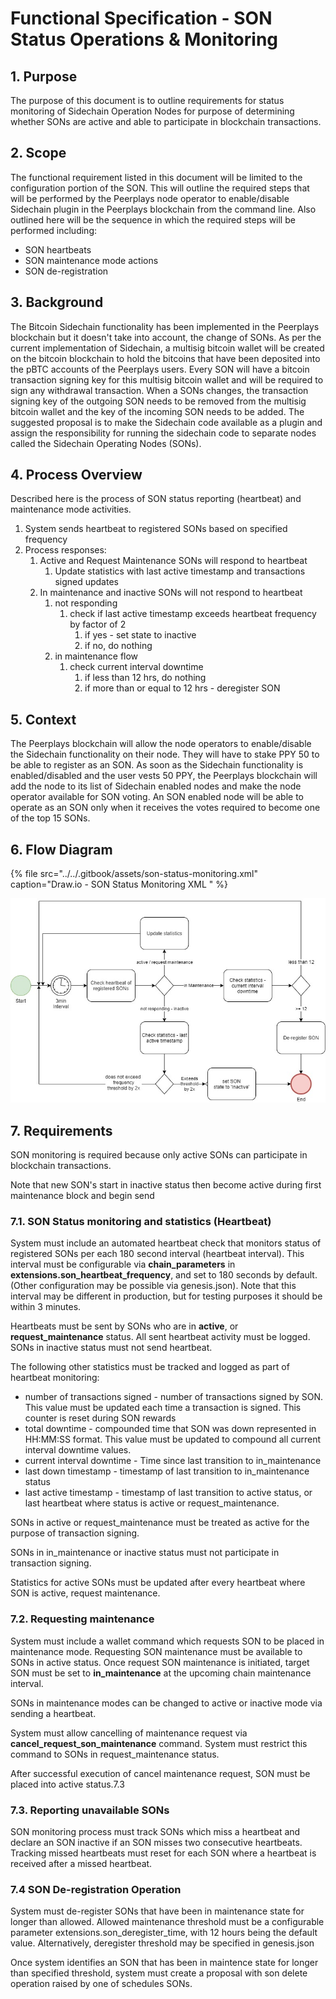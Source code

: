 # Functional Specification - SON Status Operations & Monitoring

## 1. Purpose

The purpose of this document is to outline requirements for status monitoring of Sidechain Operation Nodes for purpose of determining whether SONs are active and able to participate in blockchain transactions.

## 2. Scope

The functional requirement listed in this document will be limited to the configuration portion of the SON. This will outline the required steps that will be performed by the Peerplays node operator to enable/disable Sidechain plugin in the Peerplays blockchain from the command line. Also outlined here will be the sequence in which the required steps will be performed including:

* SON heartbeats
* SON maintenance mode actions
* SON de-registration

## 3. Background

The Bitcoin Sidechain functionality has been implemented in the Peerplays blockchain but it doesn't take into account, the change of SONs. As per the current implementation of Sidechain, a multisig bitcoin wallet will be created on the bitcoin blockchain to hold the bitcoins that have been deposited into the pBTC accounts of the Peerplays users. Every SON will have a bitcoin transaction signing key for this multisig bitcoin wallet and will be required to sign any withdrawal transaction. When a SONs changes, the transaction signing key of the outgoing SON needs to be removed from the multisig bitcoin wallet and the key of the incoming SON needs to be added. The suggested proposal is to make the Sidechain code available as a plugin and assign the responsibility for running the sidechain code to separate nodes called the Sidechain Operating Nodes \(SONs\). 

## 4. Process Overview

Described here is the process of SON status reporting \(heartbeat\) and maintenance mode activities.

1. System sends heartbeat to registered SONs based on specified frequency
2. Process responses:
   1. Active and Request Maintenance SONs will respond to heartbeat
      1. Update statistics with last active timestamp and transactions signed updates
   2. In maintenance and inactive SONs will not respond to heartbeat
      1. not responding
         1. check if last active timestamp exceeds heartbeat frequency by factor of 2
            1. if yes - set state to inactive
            2. if no, do nothing
      2. in maintenance flow
         1. check current interval downtime
            1. if less than 12 hrs, do nothing
            2. if more than or equal to 12 hrs - deregister SON

## 5. Context

The Peerplays blockchain will allow the node operators to enable/disable the Sidechain functionality on their node. They will have to stake PPY 50 to be able to register as an SON. As soon as the Sidechain functionality is enabled/disabled and the user vests 50 PPY, the Peerplays blockchain will add the node to its list of Sidechain enabled nodes and make the node operator available for SON voting. An SON enabled node will be able to operate as an SON only when it receives the votes required to become one of the top 15 SONs.

## 6. Flow Diagram

{% file src="../../.gitbook/assets/son-status-monitoring.xml" caption="Draw.io - SON Status Monitoring XML " %}

![SON Status Monitoring Process Flow](../../.gitbook/assets/son-status-monitoring.jpg)

## **7. Requirements**

SON monitoring is required because only active SONs can participate in blockchain transactions.

Note that new SON's start in inactive status then become active during first maintenance block and begin send

### **7.1. SON Status monitoring and statistics \(Heartbeat\)**

System must include an automated heartbeat check that monitors status of registered SONs per each 180 second interval \(heartbeat interval\). This interval must be configurable via **chain\_parameters** in **extensions.son\_heartbeat\_frequency**, and set to 180 seconds by default. \(Other configuration may be possible via genesis.json\). Note that this interval may be different in production, but for testing purposes it should be within 3 minutes.

Heartbeats must be sent by SONs who are in **active**, or **request\_maintenance** status. All sent heartbeat activity must be logged. SONs in inactive status must not send heartbeat.

The following other statistics must be tracked and logged as part of heartbeat monitoring:

* number of transactions signed - number of transactions signed by SON. This value must be updated each time a transaction is signed. This counter is reset during SON rewards
* total downtime - compounded time that SON was down represented in HH:MM:SS format. This value must be updated to compound all current interval downtime values.
* current interval downtime - Time since last transition to in\_maintenance
* last down timestamp - timestamp of last transition to in\_maintenance status
* last active timestamp - timestamp of last transition to active status, or last heartbeat where status is active or request\_maintenance.

SONs in active or request\_maintenance must be treated as active for the purpose of transaction signing.

SONs in in\_maintenance or inactive status must not participate in transaction signing.

Statistics for active SONs must be updated after every heartbeat where SON is active, request maintenance.

### **7.2. Requesting maintenance**

System must include a wallet command which requests SON to be placed in maintenance mode. Requesting SON maintenance must be available to SONs in active status. Once request SON maintenance is initiated, target SON must be set to **in\_maintenance** at the upcoming chain maintenance interval.

SONs in maintenance modes can be changed to active or inactive mode via sending a heartbeat.

System must allow cancelling of maintenance request via **cancel\_request\_son\_maintenance** command. System must restrict this command to SONs in request\_maintenance status.

After successful execution of cancel maintenance request, SON must be placed into active status.7.3

### **7.3. Reporting unavailable SONs**

SON monitoring process must track SONs which miss a heartbeat and declare an SON inactive if an SON misses two consecutive heartbeats. Tracking missed heartbeats must reset for each SON where a heartbeat is received after a missed heartbeat.

### **7.4 SON De-registration Operation**

System must de-register SONs that have been in maintenance state for longer than allowed. Allowed maintenance threshold must be a configurable parameter extensions.son\_deregister\_time, with 12 hours being the default value. Alternatively, deregister threshold may be specified in genesis.json

Once system identifies an SON that has been in maintence state for longer than specified threshold, system must create a proposal with son delete operation raised by one of schedules SONs.

